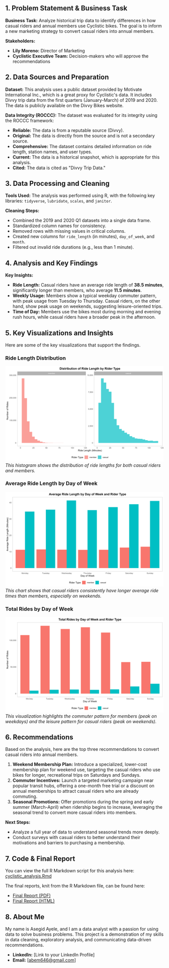 ## 1. Problem Statement & Business Task

**Business Task:**
Analyze historical trip data to identify differences in how casual riders and annual members use Cyclistic bikes. The goal is to inform a new marketing strategy to convert casual riders into annual members.

**Stakeholders:**
* **Lily Moreno:** Director of Marketing
* **Cyclistic Executive Team:** Decision-makers who will approve the recommendations

## 2. Data Sources and Preparation

**Dataset:**
This analysis uses a public dataset provided by Motivate International Inc., which is a great proxy for Cyclistic's data. It includes Divvy trip data from the first quarters (January-March) of 2019 and 2020. The data is publicly available on the Divvy Bikes website.

**Data Integrity (ROCCC):**
The dataset was evaluated for its integrity using the ROCCC framework:
* **Reliable:** The data is from a reputable source (Divvy).
* **Original:** The data is directly from the source and is not a secondary source.
* **Comprehensive:** The dataset contains detailed information on ride length, station names, and user types.
* **Current:** The data is a historical snapshot, which is appropriate for this analysis.
* **Cited:** The data is cited as "Divvy Trip Data."

## 3. Data Processing and Cleaning

**Tools Used:**
The analysis was performed using R, with the following key libraries: `tidyverse`, `lubridate`, `scales`, and `janitor`.

**Cleaning Steps:**
* Combined the 2019 and 2020 Q1 datasets into a single data frame.
* Standardized column names for consistency.
* Removed rows with missing values in critical columns.
* Created new columns for `ride_length` (in minutes), `day_of_week`, and `month`.
* Filtered out invalid ride durations (e.g., less than 1 minute).

## 4. Analysis and Key Findings

**Key Insights:**
* **Ride Length:** Casual riders have an average ride length of **38.5 minutes**, significantly longer than members, who average **11.5 minutes**.
* **Weekly Usage:** Members show a typical weekday commuter pattern, with peak usage from Tuesday to Thursday. Casual riders, on the other hand, show peak usage on weekends, suggesting leisure-oriented trips.
* **Time of Day:** Members use the bikes most during morning and evening rush hours, while casual riders have a broader peak in the afternoon.

## 5. Key Visualizations and Insights

Here are some of the key visualizations that support the findings.

### Ride Length Distribution
![Ride Length Distribution](visualizations/ride_length_distribution.png)
_This histogram shows the distribution of ride lengths for both casual riders and members._

### Average Ride Length by Day of Week
![Average Ride Length by Day of Week](visualizations/avg_ride_length_by_day.png)
_This chart shows that casual riders consistently have longer average ride times than members, especially on weekends._

### Total Rides by Day of Week
![Total Rides by Day of Week](visualizations/total_rides_day_of_week.png)
_This visualization highlights the commuter pattern for members (peak on weekdays) and the leisure pattern for casual riders (peak on weekends)._

## 6. Recommendations

Based on the analysis, here are the top three recommendations to convert casual riders into annual members.

1.  **Weekend Membership Plan:** Introduce a specialized, lower-cost membership plan for weekend use, targeting the casual riders who use bikes for longer, recreational trips on Saturdays and Sundays.
2.  **Commuter Incentives:** Launch a targeted marketing campaign near popular transit hubs, offering a one-month free trial or a discount on annual memberships to attract casual riders who are already commuting.
3.  **Seasonal Promotions:** Offer promotions during the spring and early summer (March-April) when ridership begins to increase, leveraging the seasonal trend to convert more casual riders into members.

**Next Steps:**
* Analyze a full year of data to understand seasonal trends more deeply.
* Conduct surveys with casual riders to better understand their motivations and barriers to purchasing a membership.

## 7. Code & Final Report

You can view the full R Markdown script for this analysis here:
[cyclistic_analysis.Rmd](code/cyclistic_analysis.Rmd)

The final reports, knit from the R Markdown file, can be found here:
* [Final Report (PDF)](outputs/cyclistic_case_study.pdf)
* [Final Report (HTML)](outputs/cyclistic_case_study.html)

## 8. About Me

My name is Asegid Ayele, and I am a data analyst with a passion for using data to solve business problems. This project is a demonstration of my skills in data cleaning, exploratory analysis, and communicating data-driven recommendations.

* **LinkedIn:** [Link to your LinkedIn Profile]
* **Email:** [abem646@gmail.com]

